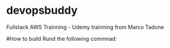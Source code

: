 # devopsbuddy
Fullstack AWS Trainning - Udemy trainning from Marco Tadone

#How to build
Rund the following commnad:
